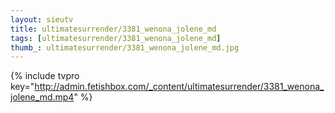 ```yaml
--- 
layout: sieutv
title: ultimatesurrender/3381_wenona_jolene_md
tags: [ultimatesurrender/3381_wenona_jolene_md]
thumb_: ultimatesurrender/3381_wenona_jolene_md.jpg
---
```

{% include tvpro key="http://admin.fetishbox.com/_content/ultimatesurrender/3381_wenona_jolene_md.mp4" %} 

